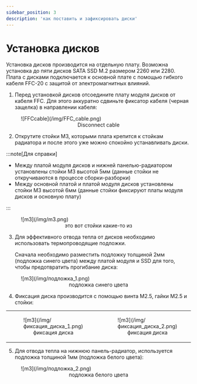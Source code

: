 ```yaml
---
sidebar_position: 3
description: 'как поставить и зафиксировать диски'
---
```


# Установка дисков

Установка дисков производится на отдельную плату. Возможна установка до пяти дисков SATA SSD M.2 размером 2260 или 2280.
Плата с дисками подключается к основной плате с помощью гибкого кабеля FFC-20 с защитой от электромагнитных влияний.

1. Перед установкой дисков отсоедините плату модуля дисков от кабеля FFC. Для этого аккуратно сдвиньте фиксатор кабеля (черная защелка) в направлении кабеля:

<figure>
![FFCcable](/img/FFC_cable.png)
<figcaption align="center">Disconnect cable</figcaption>
</figure>

2. Открутите стойки M3, которыми плата крепится к стойкам радиатора и после этого уже можно спокойно устанавливать диски.
  
  :::note[Для справки]

   * Между платой модуля дисков и нижней панелью-радиатором установлены стойки М3 высотой 5мм (данные стойки не откручиваются в процессе сборки-разборки)
   * Между основной платой и платой модуля дисков установлены стойки M3 высотой 6мм (данные стойки фиксируют платы модуля дисков и основную плату)

  :::

<figure>
![m3](/img/m3.png)
<figcaption align="center">это вот стойки какие-то из</figcaption>
</figure>

3. Для эффективного отвода тепла от дисков необходимо использовать термопроводящие подложки.
   
   Сначала необходимо разместить подложку толщиной 2мм (подложка синего цвета) между платой модуля и SSD для того, чтобы предотвратить прогибание диска:

<figure>
![m3](/img/подложка_1.png)
<figcaption align="center">подложка синего цвета</figcaption>
</figure>

4. Фиксация диска производится с помощью винта М2.5, гайки М2.5 и стойки:

  <table>
    <tr>
      <td><figure>![m3](/img/фиксация_диска_1.png)<figcaption align="center">фиксация диска</figcaption></figure></td>
      <td><figure>![m3](/img/фиксация_диска_2.png)<figcaption align="center">фиксация диска</figcaption></figure></td>
    </tr>
  </table>

5. Для отвода тепла на нижнюю панель-радиатор, используется подложка толщиной 1мм (подложка белого цвета):

<figure>
![m3](/img/подложка_2.png)
<figcaption align="center">подложка белого цвета</figcaption>
</figure>
